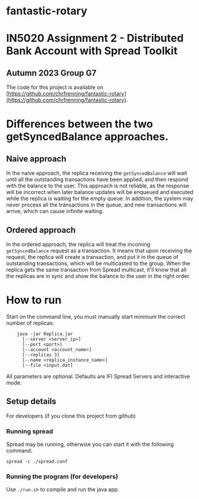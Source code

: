 # fantastic-rotary

# IN5020 Assignment 2 - Distributed Bank Account with Spread Toolkit
## Autumn 2023 Group G7

The code for this project is available on [https://github.com/chrfrenning/fantastic-rotary](https://github.com/chrfrenning/fantastic-rotary).

# Differences between the two getSyncedBalance approaches.

## Naive approach
In the naive approach, the replica receiving the `getSyncedBalance` will wait until all the outstanding transactions have been applied, and then respond with the balance to the user. This approach is not reliable, as the response will be incorrect when later balance updates will be enqueued and executed while the replica is waiting for the empty queue. In addition, the system may never process all the transactions in the queue, and new transactions will arrive, which can cause infinite waiting. 

## Ordered approach
In the ordered approach, the replica will treat the incoming `getSyncedBalance` request as a transaction. It means that upon receiving the request, the replica will create a transaction, and put it in the queue of outstanding transactions, which will be multicasted to the group. When the replica gets the same transaction from Spread multicast, it'll know that all the replicas are in sync and show the balance to the user in the right order.


# How to run

Start on the command line, you must manually start minimum the correct number of replicas:

```
    java -jar Replica.jar 
      [--server <server_ip>]
      [--port <port>]
      [--account <account_name>]
      [--replicas 3]
      [--name <replica_instance_name>]
      [--file <input.dat]
```

All parameters are optional. Defaults are IFI Spread Servers and interactive mode.

## Setup details
For developers (if you clone this project from github)

### Running spread

Spread may be running, otherwise you can start it with the following command:

```spread -c ./spread.conf```


### Running the program (for developers)

Use `./run.sh` to compile and run the java app.


